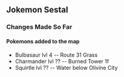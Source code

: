 ## Jokemon Sestal

### Changes Made So Far

#### Pokemons added to the map
- Bulbasaur lvl 4 -- Route 31 Grass
- Charmander lvl ?? -- Burned Tower 1f
- Squirtle lvl ?? -- Water below Olivine City
